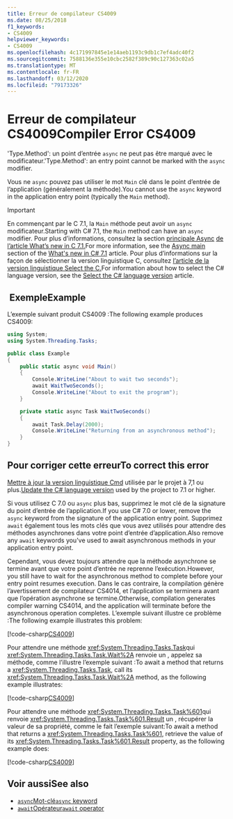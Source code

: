 ```yaml
---
title: Erreur de compilateur CS4009
ms.date: 08/25/2018
f1_keywords:
- CS4009
helpviewer_keywords:
- CS4009
ms.openlocfilehash: 4c171997845e1e14aeb1193c9db1c7ef4adc40f2
ms.sourcegitcommit: 7588136e355e10cbc2582f389c90c127363c02a5
ms.translationtype: MT
ms.contentlocale: fr-FR
ms.lasthandoff: 03/12/2020
ms.locfileid: "79173326"
---
```

# <a name="compiler-error-cs4009"></a><span data-ttu-id="abeff-102">Erreur de compilateur CS4009</span><span class="sxs-lookup"><span data-stu-id="abeff-102">Compiler Error CS4009</span></span>

<span data-ttu-id="abeff-103">'Type.Method': un point d’entrée `async` ne peut pas être marqué avec le modificateur.</span><span class="sxs-lookup"><span data-stu-id="abeff-103">'Type.Method': an entry point cannot be marked with the `async` modifier.</span></span>

<span data-ttu-id="abeff-104">Vous ne `async` pouvez pas utiliser le mot `Main` clé dans le point d’entrée de l’application (généralement la méthode).</span><span class="sxs-lookup"><span data-stu-id="abeff-104">You cannot use the `async` keyword in the application entry point (typically the `Main` method).</span></span>

> [!IMPORTANT]
> <span data-ttu-id="abeff-105">En commençant par le C 7.1, la `Main` méthode peut avoir un `async` modificateur.</span><span class="sxs-lookup"><span data-stu-id="abeff-105">Starting with C# 7.1, the `Main` method can have an `async` modifier.</span></span> <span data-ttu-id="abeff-106">Pour plus d’informations, consultez la section [principale Async](../whats-new/csharp-7-1.md#async-main) [de l’article What’s new in C 7.1.](../whats-new/csharp-7-1.md)</span><span class="sxs-lookup"><span data-stu-id="abeff-106">For more information, see the [Async main](../whats-new/csharp-7-1.md#async-main) section of the [What's new in C# 7.1](../whats-new/csharp-7-1.md) article.</span></span> <span data-ttu-id="abeff-107">Pour plus d’informations sur la façon de sélectionner la version linguistique C, consultez [l’article de la version linguistique Select the C.](../language-reference/configure-language-version.md)</span><span class="sxs-lookup"><span data-stu-id="abeff-107">For information about how to select the C# language version, see the [Select the C# language version](../language-reference/configure-language-version.md) article.</span></span>

## <a name="example"></a><span data-ttu-id="abeff-108"> Exemple</span><span class="sxs-lookup"><span data-stu-id="abeff-108">Example</span></span>

<span data-ttu-id="abeff-109">L’exemple suivant produit CS4009 :</span><span class="sxs-lookup"><span data-stu-id="abeff-109">The following example produces CS4009:</span></span>

```csharp
using System;
using System.Threading.Tasks;

public class Example
{
    public static async void Main()
    {
        Console.WriteLine("About to wait two seconds");
        await WaitTwoSeconds();
        Console.WriteLine("About to exit the program");
    }

    private static async Task WaitTwoSeconds()
    {
        await Task.Delay(2000);
        Console.WriteLine("Returning from an asynchronous method");
    }
}
```

## <a name="to-correct-this-error"></a><span data-ttu-id="abeff-110">Pour corriger cette erreur</span><span class="sxs-lookup"><span data-stu-id="abeff-110">To correct this error</span></span>

<span data-ttu-id="abeff-111">[Mettre à jour la version linguistique Cmd](../language-reference/configure-language-version.md) utilisée par le projet à 7,1 ou plus.</span><span class="sxs-lookup"><span data-stu-id="abeff-111">[Update the C# language version](../language-reference/configure-language-version.md) used by the project to 7.1 or higher.</span></span>

<span data-ttu-id="abeff-112">Si vous utilisez C 7.0 ou `async` plus bas, supprimez le mot clé de la signature du point d’entrée de l’application.</span><span class="sxs-lookup"><span data-stu-id="abeff-112">If you use C# 7.0 or lower, remove the `async` keyword from the signature of the application entry point.</span></span> <span data-ttu-id="abeff-113">Supprimez `await` également tous les mots clés que vous avez utilisés pour attendre des méthodes asynchrones dans votre point d’entrée d’application.</span><span class="sxs-lookup"><span data-stu-id="abeff-113">Also remove any `await` keywords you've used to await asynchronous methods in your application entry point.</span></span>

<span data-ttu-id="abeff-114">Cependant, vous devez toujours attendre que la méthode asynchrone se termine avant que votre point d’entrée ne reprenne l’exécution.</span><span class="sxs-lookup"><span data-stu-id="abeff-114">However, you still have to wait for the asynchronous method to complete before your entry point resumes execution.</span></span> <span data-ttu-id="abeff-115">Dans le cas contraire, la compilation génère l’avertissement de compilateur CS4014, et l’application se terminera avant que l’opération asynchrone se termine.</span><span class="sxs-lookup"><span data-stu-id="abeff-115">Otherwise, compilation generates compiler warning CS4014, and the application will terminate before the asynchronous operation completes.</span></span> <span data-ttu-id="abeff-116">L’exemple suivant illustre ce problème :</span><span class="sxs-lookup"><span data-stu-id="abeff-116">The following example illustrates this problem:</span></span>

[!code-csharp[CS4009](~/samples/snippets/csharp/misc/cs4009-1.cs)]

<span data-ttu-id="abeff-117">Pour attendre une méthode <xref:System.Threading.Tasks.Task>qui <xref:System.Threading.Tasks.Task.Wait%2A> renvoie un , appelez sa méthode, comme l’illustre l’exemple suivant :</span><span class="sxs-lookup"><span data-stu-id="abeff-117">To await a method that returns a <xref:System.Threading.Tasks.Task>, call its <xref:System.Threading.Tasks.Task.Wait%2A> method, as the following example illustrates:</span></span>

[!code-csharp[CS4009](~/samples/snippets/csharp/misc/cs4009-2.cs)]

<span data-ttu-id="abeff-118">Pour attendre une méthode <xref:System.Threading.Tasks.Task%601>qui renvoie <xref:System.Threading.Tasks.Task%601.Result> un , récupérer la valeur de sa propriété, comme le fait l’exemple suivant:</span><span class="sxs-lookup"><span data-stu-id="abeff-118">To await a method that returns a <xref:System.Threading.Tasks.Task%601>, retrieve the value of its <xref:System.Threading.Tasks.Task%601.Result> property, as the following example does:</span></span>

[!code-csharp[CS4009](~/samples/snippets/csharp/misc/cs4009-3.cs)]

## <a name="see-also"></a><span data-ttu-id="abeff-119">Voir aussi</span><span class="sxs-lookup"><span data-stu-id="abeff-119">See also</span></span>

- [<span data-ttu-id="abeff-120">`async`Mot-clé</span><span class="sxs-lookup"><span data-stu-id="abeff-120">`async` keyword</span></span>](../language-reference/keywords/async.md)
- [<span data-ttu-id="abeff-121">`await`Opérateur</span><span class="sxs-lookup"><span data-stu-id="abeff-121">`await` operator</span></span>](../language-reference/operators/await.md)
